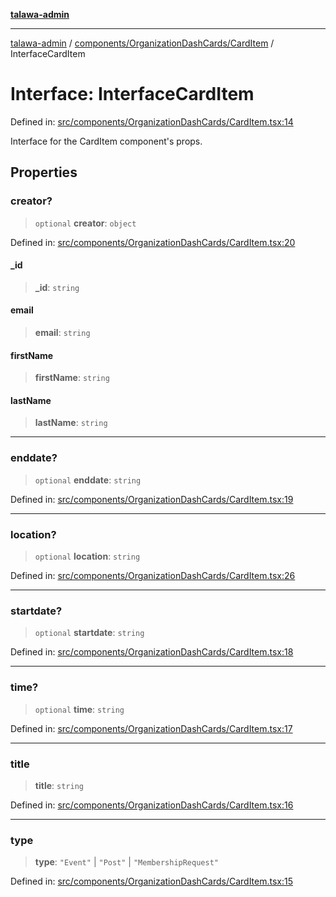 [**talawa-admin**](../../../../README.md)

***

[talawa-admin](../../../../modules.md) / [components/OrganizationDashCards/CardItem](../README.md) / InterfaceCardItem

# Interface: InterfaceCardItem

Defined in: [src/components/OrganizationDashCards/CardItem.tsx:14](https://github.com/bint-Eve/talawa-admin/blob/16ddeb98e6868a55bca282e700a8f4212d222c01/src/components/OrganizationDashCards/CardItem.tsx#L14)

Interface for the CardItem component's props.

## Properties

### creator?

> `optional` **creator**: `object`

Defined in: [src/components/OrganizationDashCards/CardItem.tsx:20](https://github.com/bint-Eve/talawa-admin/blob/16ddeb98e6868a55bca282e700a8f4212d222c01/src/components/OrganizationDashCards/CardItem.tsx#L20)

#### \_id

> **\_id**: `string`

#### email

> **email**: `string`

#### firstName

> **firstName**: `string`

#### lastName

> **lastName**: `string`

***

### enddate?

> `optional` **enddate**: `string`

Defined in: [src/components/OrganizationDashCards/CardItem.tsx:19](https://github.com/bint-Eve/talawa-admin/blob/16ddeb98e6868a55bca282e700a8f4212d222c01/src/components/OrganizationDashCards/CardItem.tsx#L19)

***

### location?

> `optional` **location**: `string`

Defined in: [src/components/OrganizationDashCards/CardItem.tsx:26](https://github.com/bint-Eve/talawa-admin/blob/16ddeb98e6868a55bca282e700a8f4212d222c01/src/components/OrganizationDashCards/CardItem.tsx#L26)

***

### startdate?

> `optional` **startdate**: `string`

Defined in: [src/components/OrganizationDashCards/CardItem.tsx:18](https://github.com/bint-Eve/talawa-admin/blob/16ddeb98e6868a55bca282e700a8f4212d222c01/src/components/OrganizationDashCards/CardItem.tsx#L18)

***

### time?

> `optional` **time**: `string`

Defined in: [src/components/OrganizationDashCards/CardItem.tsx:17](https://github.com/bint-Eve/talawa-admin/blob/16ddeb98e6868a55bca282e700a8f4212d222c01/src/components/OrganizationDashCards/CardItem.tsx#L17)

***

### title

> **title**: `string`

Defined in: [src/components/OrganizationDashCards/CardItem.tsx:16](https://github.com/bint-Eve/talawa-admin/blob/16ddeb98e6868a55bca282e700a8f4212d222c01/src/components/OrganizationDashCards/CardItem.tsx#L16)

***

### type

> **type**: `"Event"` \| `"Post"` \| `"MembershipRequest"`

Defined in: [src/components/OrganizationDashCards/CardItem.tsx:15](https://github.com/bint-Eve/talawa-admin/blob/16ddeb98e6868a55bca282e700a8f4212d222c01/src/components/OrganizationDashCards/CardItem.tsx#L15)
